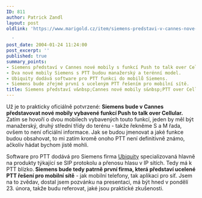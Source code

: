 ```yaml
---
ID: 811
author: Patrick Zandl
layout: post
oldlink: 'https://www.marigold.cz/item/siemens-predstavi-v-cannes-nove-mobily-s-ptt-over-cellular

  '
post_date: 2004-01-24 11:24:00
post_excerpt: ''
published: true
summary_points:
- Siemens představí v Cannes nové mobily s funkcí Push to talk over Cellular.
- Dva nové mobily Siemens s PTT budou manažerský a terénní model.
- Ubiquity dodává software pro PTT funkci do mobilů Siemens.
- Siemens bude zřejmě první s uceleným PTT řešením pro mobilní sítě.
title: Siemens představí v&nbsp;Cannes nové mobily s&nbsp;PTT over Cellular
---
```


<p>
Už je to prakticky oficiálně potvrzené: <STRONG>Siemens bude v Cannes představovat nové mobily vybavené funkcí Push to talk over Cellular.</STRONG> Zatím se hovoří o dvou mobilech vybavených touto funkcí, jeden by měl být manažerský, druhý střední třídy do terénu - takže řekněme S a M řada, ovšem to není oficiální informace. Jak se budou jmenovat a jaké funkce budou obsahovat, to mi zatím kromě onoho PTT není definitivně známo, ačkoliv hádat bychom jistě mohli. </p>

<p>
Software pro PTT dodává pro Siemens firma <A href="http://www.ubiquity.net/" target=_blank>Ubiquity</A> specializovaná hlavně na produkty týkající se SIP protokolu a přenosu hlasu v IP sítích. Tedy má k PTT blízko.<STRONG> Siemens bude tedy patrně první firma, která představí ucelené PTT řešení pro mobilní sítě</STRONG> - jak mobilní telefony, tak aplikaci pro síť. Jsem na to zvědav, dostal jsem pozvánku na presentaci, má být hned v pondělí 23. února, takže budu referovat, jaké jsou praktické zkušenosti. </p>